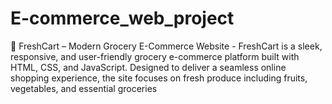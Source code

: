 # E-commerce_web_project
🛒 FreshCart – Modern Grocery E-Commerce Website  - FreshCart is a sleek, responsive, and user-friendly grocery e-commerce platform built with HTML, CSS, and JavaScript. Designed to deliver a seamless online shopping experience, the site focuses on fresh produce including fruits, vegetables, and essential groceries
